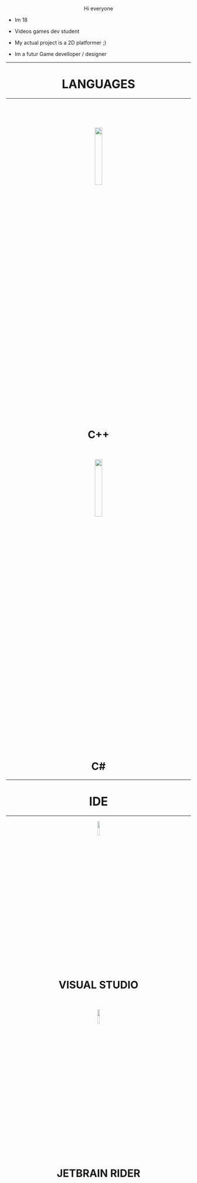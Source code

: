 <p align="center">
 Hi everyone
</p>
<ul>
    <li><p>Im 18</p></li>
    <li><p>Videos games dev student</p></li>
    <li><p>My actual project is a 2D platformer ;)</p></li>
    <li><p>Im a futur Game develloper / designer</p></li>
</ul>


-----------------------------------

<h1 align="center"> <font size="+3"> LANGUAGES </font> </h1>

-----------------------------------
</br>
</br>
</br>

<p align="center">
  <img width="20%" src="https://user-images.githubusercontent.com/106914917/185203867-d8ba6e6e-2528-4eb1-8566-4772c429a368.svg"></br>
</p>

<h1 align="center">C++</h1>

</br>

<p align="center">
  <img width="20%" src="https://user-images.githubusercontent.com/106914917/185204026-0d25cdc3-171b-4797-bf68-f83c1ca00db8.svg"></br>
</p>

<h1 align="center">C#</h1>


----------------------------------- 

<h1 align="center"> <font size="+3"> IDE </font> </h1>

-----------------------------------

<p align="center">
<img width="10%" src="https://user-images.githubusercontent.com/106914917/185204986-3acdece1-1209-49d5-a01c-b20ef442519a.svg" align="center"/></br>
 <h1 align="center"> VISUAL STUDIO </h1>

</br>

 <p align="center">
<img width="10%" src="https://upload.wikimedia.org/wikipedia/commons/thumb/6/6e/JetBrains_Rider_Icon.svg/1200px-JetBrains_Rider_Icon.svg.png" align="center"/></br>
 <h1 align="center"> JETBRAIN RIDER </h1>
